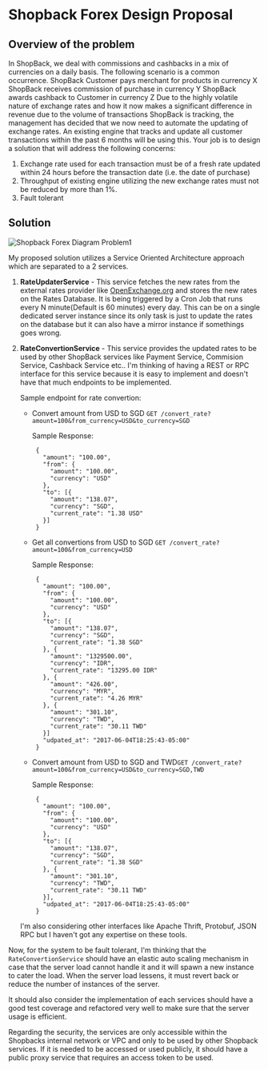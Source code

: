 # Shopback Forex Design Proposal


## Overview of the problem

In ShopBack, we deal with commissions and cashbacks in a mix of currencies on a daily basis. The following scenario is a common occurrence.
ShopBack Customer pays merchant for products in currency X ShopBack receives commission of purchase in currency Y ShopBack awards cashback to Customer in currency Z
Due to the highly volatile nature of exchange rates and how it now makes a significant difference in revenue due to the volume of transactions ShopBack is tracking, the management has decided that we now need to automate the updating of exchange rates.
An existing engine that tracks and update all customer transactions within the past 6 months will be using this.
Your job is to design a solution that will address the following concerns:

1. Exchange rate used for each transaction must be of a fresh rate updated within 24 hours before the transaction date (i.e. the date of purchase)
2. Throughput of existing engine utilizing the new exchange rates must not be reduced by more than 1%. 
3. Fault tolerant

## Solution

![Shopback Forex Diagram Problem1](https://www.dropbox.com/s/mg8k8mlmy7t01vp/ShopbackEx1.jpg?dl=0&raw=1)

My proposed solution utilizes a Service Oriented Architecture approach which are separated to a 2 services.

1. **RateUpdaterService** - This service fetches the new rates from the external rates provider like 
  [OpenExchange.org](https://openexchangerates.org/api/latest.json) and stores the new rates on the Rates Database. 
  It is being triggered by a Cron Job that runs every N minute(Default is 60 minutes) every day. 
  This can be on a single dedicated server instance since its only task is just to update the rates on the database 
  but it can also have a mirror instance if somethings goes wrong.

2. **RateConvertionService** - This service provides the updated rates to be used by other ShopBack services like Payment Service, Commision Service, Cashback Service etc..
   I'm thinking of having a REST or RPC interface for this service because it is easy to implement and doesn't have that much endpoints to be implemented.

   Sample endpoint for rate convertion:

   * Convert amount from USD to SGD `GET /convert_rate?amount=100&from_currency=USD&to_currency=SGD`

      Sample Response:

       ```
        {
          "amount": "100.00",
          "from": {
            "amount": "100.00",
            "currency": "USD"
          },
          "to": [{
            "amount": "138.07",
            "currency": "SGD",
            "current_rate": "1.38 USD"
          }]
        }
       ```

   * Get all convertions from USD to SGD `GET /convert_rate?amount=100&from_currency=USD`

      Sample Response:

       ```
        {
          "amount": "100.00",
          "from": {
            "amount": "100.00",
            "currency": "USD"
          },
          "to": [{
            "amount": "138.07",
            "currency": "SGD",
            "current_rate": "1.38 SGD"
          }, {
            "amount": "1329500.00",
            "currency": "IDR",
            "current_rate": "13295.00 IDR"
          }, {
            "amount": "426.00",
            "currency": "MYR",
            "current_rate": "4.26 MYR"
          }, {
            "amount": "301.10",
            "currency": "TWD",
            "current_rate": "30.11 TWD"
          }]
          "udpated_at": "2017-06-04T18:25:43-05:00"
        }
       ```

   * Convert amount from USD to SGD and TWD`GET /convert_rate?amount=100&from_currency=USD&to_currency=SGD,TWD`

      Sample Response:

       ```
        {
          "amount": "100.00",
          "from": {
            "amount": "100.00",
            "currency": "USD"
          },
          "to": [{
            "amount": "138.07",
            "currency": "SGD",
            "current_rate": "1.38 SGD"
          }, {
            "amount": "301.10",
            "currency": "TWD",
            "current_rate": "30.11 TWD"
          }],
          "udpated_at": "2017-06-04T18:25:43-05:00"
        }
       ```

    I'm also considering other interfaces like Apache Thrift, Protobuf, JSON RPC but I haven't got any expertise on these tools.

Now, for the system to be fault tolerant, I'm thinking that the `RateConvertionService` should have an elastic auto scaling mechanism in case 
that the server load cannot handle it and it will spawn a new instance to cater the load. When the server load lessens, it must revert back or reduce the
number of instances of the server.

It should also consider the implementation of each services should have a good test coverage and refactored very well 
to make sure that the server usage is efficient.

Regarding the security, the services are only accessible within the Shopbacks internal network or VPC and only to be used by other Shopback services.
If it is needed to be accessed or used publicly, it should have a public proxy service that requires an access token to be used.
